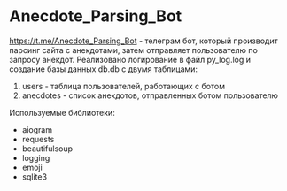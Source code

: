 # Anecdote_Parsing_Bot
https://t.me/Anecdote_Parsing_Bot - телеграм бот, который производит парсинг сайта с анекдотами, затем отправляет пользователю по запросу анекдот. Реализовано логирование в файл py_log.log и создание базы данных db.db с двумя таблицами:
1. users - таблица пользователей, работающих с ботом
2. anecdotes - список анекдотов, отправленных ботом пользователю

Используемые библиотеки:
- aiogram
- requests
- beautifulsoup
- logging
- emoji
- sqlite3
